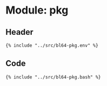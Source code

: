 # Module: pkg

## Header

```shell
{% include "../src/bl64-pkg.env" %}
```

## Code

```shell
{% include "../src/bl64-pkg.bash" %}
```
